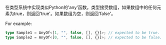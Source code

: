 在类型系统中实现类似Python的'any'函数。类型接受数组，如果数组中的任何元素为true，则返回'true'。如果数组为空，则返回'false'。

For example:

```ts
type Sample1 = AnyOf<[1, "", false, [], {}]>; // expected to be true.
type Sample2 = AnyOf<[0, "", false, [], {}]>; // expected to be false.
```